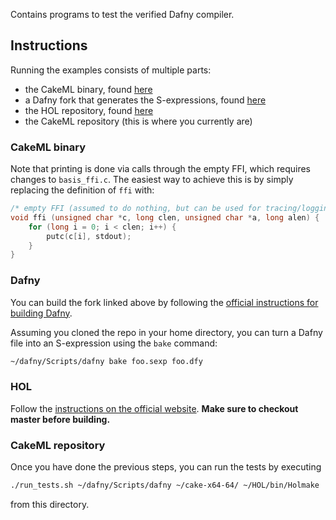 Contains programs to test the verified Dafny compiler.

## Instructions
Running the examples consists of multiple parts:
- the CakeML binary, found [here](https://github.com/CakeML/cakeml/releases)
- a Dafny fork that generates the S-expressions, found [here](https://github.com/dnezam/dafny/tree/feat-sexp)
- the HOL repository, found [here](https://github.com/HOL-Theorem-Prover/HOL/tree/master)
- the CakeML repository (this is where you currently are)

### CakeML binary
Note that printing is done via calls through the empty FFI, which requires changes to `basis_ffi.c`.
The easiest way to achieve this is by simply replacing the definition of `ffi` with:
```c
/* empty FFI (assumed to do nothing, but can be used for tracing/logging) */
void ffi (unsigned char *c, long clen, unsigned char *a, long alen) {
    for (long i = 0; i < clen; i++) {
        putc(c[i], stdout);
    }
}
```

### Dafny
You can build the fork linked above by following the [official instructions for building Dafny](https://github.com/dafny-lang/dafny/wiki/INSTALL#building-and-developing-from-source-code).

Assuming you cloned the repo in your home directory, you can turn a Dafny file into an S-expression using the `bake` command:
```sh
~/dafny/Scripts/dafny bake foo.sexp foo.dfy
```

### HOL
Follow the [instructions on the official website](https://hol-theorem-prover.org/#get).
**Make sure to checkout master before building.**

### CakeML repository
Once you have done the previous steps, you can run the tests by executing
```sh
./run_tests.sh ~/dafny/Scripts/dafny ~/cake-x64-64/ ~/HOL/bin/Holmake
```
from this directory.

